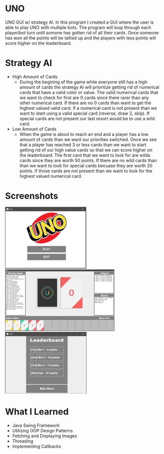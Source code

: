 # UNO
UNO GUI w/ strategy AI. In this program I created a GUI where the user is able to play UNO with multiple bots. The program will loop through each player/bot turn until somone has gotten rid of all their cards. Once someone has won all the points will be tallied up and the players with less points will score higher on the leaderboard.

# Strategy AI
- High Amount of Cards
  - During the begining of the game while everyone still has a high amount of cards the strategy AI will prioritize getting rid of numerical cards that have a valid color or value. The valid numerical cards that we want to check for first are 0 cards since there rarer than any other numerical card. If there are no 0 cards than want to get the highest valued valid card. If a numerical card is not present than we want to start using a valid special card (reverse, draw 2, skip). If special cards are not present our last resort would be to use a wild card.
- Low Amount of Cards
  - When the game is about to reach an end and a player has a low amount of cards than we want our priorities switched. Once we see that a player has reached 3 or less cards than we want to start getting rid of our high value cards so that we can score higher on the leaderboard. The first card that we want to look for are wilds cards since they are worth 50 points. If there are no wild cards than than we want to look for special cards becuase they are worth 20 points. If those cards are not present than we want to look for the highest valued numerical card.

# Screenshots 
<img src="Screenshots/main_menu.PNG" height="200"> <img src="Screenshots/game_menu.PNG" height="200"> <img src="Screenshots/leaderboard_menu.PNG" height="200"> 

# What I Learned 
- Java Swing Framework
- Utilizing OOP Design Patterns
- Fetching and Displaying Images 
- Threading
- Implementing Callbacks 
